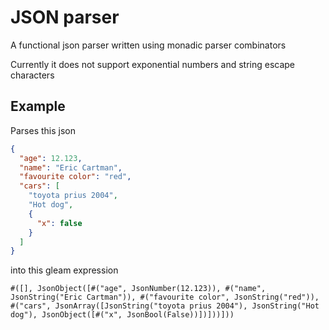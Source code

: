 # JSON parser

A functional json parser written using monadic parser combinators

Currently it does not support exponential numbers and string escape characters

## Example

Parses this json

```json
{
  "age": 12.123,
  "name": "Eric Cartman",
  "favourite color": "red",
  "cars": [
    "toyota prius 2004",
    "Hot dog",
    {
      "x": false
    }
  ]
}
```

into this gleam expression

```gleam
#([], JsonObject([#("age", JsonNumber(12.123)), #("name", JsonString("Eric Cartman")), #("favourite color", JsonString("red")), #("cars", JsonArray([JsonString("toyota prius 2004"), JsonString("Hot dog"), JsonObject([#("x", JsonBool(False))])]))]))
```
